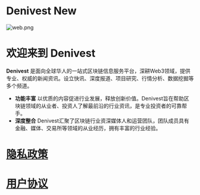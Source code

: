 # Denivest New

![web.png](https://p6-juejin.byteimg.com/tos-cn-i-k3u1fbpfcp/73eaaae674314c9ea1344195abe83e41~tplv-k3u1fbpfcp-watermark.image?)

# 欢迎来到 Denivest

**Denivest**  是面向全球华人的一站式区块链信息服务平台，深耕Web3领域，提供专业、权威的新闻资讯。设立快讯、深度报道、项目研究、行情分析、数据挖掘等多个频道。
- **功能丰富**  以优质的内容促进行业发展，释放创新价值。Denivest旨在帮助区块链领域的从业者、投资人了解最前沿的行业资讯，是专业投资者的可靠帮手。
- **深度整合**  Denivest汇聚了区块链行业资深媒体人和运营团队，团队成员具有金融、媒体、交易所等领域的从业经历，拥有丰富的行业经验。



# [隐私政策](https://www.deinvest.com/privacy-policy)

# [用户协议](https://www.deinvest.com/user_agreement)

